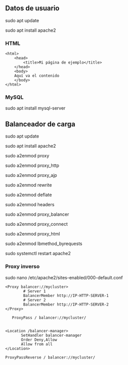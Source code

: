 ## Datos de usuario
sudo apt update

sudo apt install apache2

### HTML
```
<html>
	<head>
		<title>Mi página de ejemplo</title>
	</head>
	<body>
	Aquí va el contenido
	</body>
</html>
```

### MySQL
sudo apt install mysql-server

## Balanceador de carga
sudo apt update

sudo apt install apache2

sudo a2enmod proxy

sudo a2enmod proxy_http

sudo a2enmod proxy_ajp

sudo a2enmod rewrite

sudo a2enmod deflate

sudo a2enmod headers

sudo a2enmod proxy_balancer

sudo a2enmod proxy_connect

sudo a2enmod proxy_html

sudo a2enmod lbmethod_byrequests

sudo systemctl restart apache2


### Proxy inverso
sudo nano /etc/apache2/sites-enabled/000-default.conf
```
<Proxy balancer://mycluster>
        # Server 1
        BalancerMember http://IP-HTTP-SERVER-1
        # Server 2
        BalancerMember http://IP-HTTP-SERVER-2
</Proxy>

   ProxyPass / balancer://mycluster/


<Location /balancer-manager>
       SetHandler balancer-manager
       Order Deny,Allow
       Allow from all
</Location>

ProxyPassReverse / balancer://mycluster/
```
